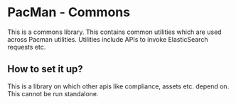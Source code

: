 # PacMan - Commons
This is a commons library. This contains common utilities which are used across Pacman utilities. Utilities include APIs to invoke ElasticSearch requests etc.

## How to set it up?
This is a library on which other apis like compliance, assets etc. depend on. This cannot be run standalone.

